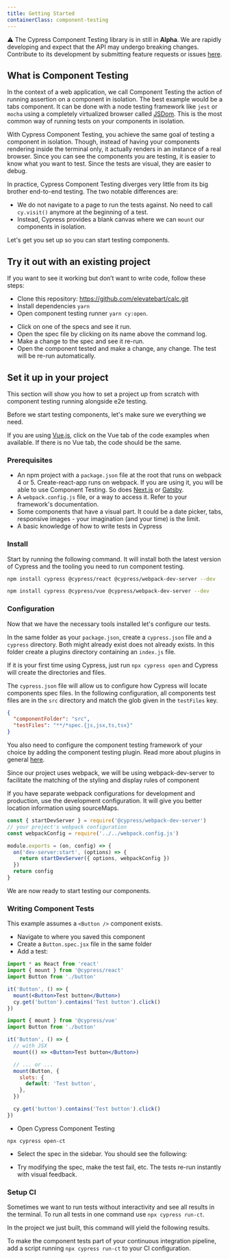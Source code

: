 ```yaml
---
title: Getting Started
containerClass: component-testing
---
```


⚠️ The Cypress Component Testing library is in still in **Alpha**. We are rapidly developing and expect that the API may undergo breaking changes. Contribute to its development by submitting feature requests or issues [here](https://github.com/cypress-io/cypress/).

## What is Component Testing

In the context of a web application, we call Component Testing the action of running assertion on a component in isolation. The best example would be a tabs component. It can be done with a node testing framework like `jest` or `mocha` using a completely virtualized browser called [JSDom](https://github.com/jsdom/jsdom). This is the most common way of running tests on your components in isolation.

With Cypress Component Testing, you achieve the same goal of testing a component in isolation. Though, instead of having your components rendering inside the terminal only, it actually renders in an instance of a real browser. Since you can see the components you are testing, it is easier to know what you want to test. Since the tests are visual, they are easier to debug.

In practice, Cypress Component Testing diverges very little from its big brother end-to-end testing.
The two notable differences are:

- We do not navigate to a page to run the tests against. No need to call `cy.visit()` anymore at the beginning of a test.
- Instead, Cypress provides a blank canvas where we can `mount` our components in isolation.

Let's get you set up so you can start testing components.

## Try it out with an existing project

If you want to see it working but don’t want to write code, follow these steps:

<!-- FIXME: update the url of the example repo we choose -->

- Clone this repository: https://github.com/elevatebart/calc.git
- Install dependencies `yarn`
- Open component testing runner `yarn cy:open`.

<DocsImage src="/img/guides/component-testing/first-open.png" alt="Splash Screen of Component Testing" ></DocsImage>

- Click on one of the specs and see it run.
- Open the spec file by clicking on its name above the command log.
- Make a change to the spec and see it re-run.
- Open the component tested and make a change, any change. The test will be re-run automatically.

<DocsImage src="/img/guides/component-testing/first-run.png" alt="Splash Screen of Component Testing" ></DocsImage>

## Set it up in your project

This section will show you how to set a project up from scratch with component testing running alongside e2e testing.

Before we start testing components, let's make sure we everything we need.

<alert type="info">

If you are using [Vue.js](https://vuejs.org/), click on the Vue tab of the code examples when available. If there is no Vue tab, the code should be the same.

</alert>

### Prerequisites

- An npm project with a `package.json` file at the root that runs on webpack 4 or 5. Create-react-app runs on webpack. If you are using it, you will be able to use Component Testing. So does [Next.js](https://nextjs.org/) or [Gatsby](https://www.gatsbyjs.com/).
- A `webpack.config.js` file, or a way to access it. Refer to your framework's documentation.
- Some components that have a visual part. It could be a date picker, tabs, responsive images - your imagination (and your time) is the limit.
- A basic knowledge of how to write tests in Cypress

### Install

Start by running the following command. It will install both the latest version of Cypress and the tooling you need to run component testing.

<code-group>
  <code-block label="React" active>

```bash
npm install cypress @cypress/react @cypress/webpack-dev-server --dev
```

  </code-block>
  <code-block label="Vue">

```bash
npm install cypress @cypress/vue @cypress/webpack-dev-server --dev
```

  </code-block>
</code-group>

### Configuration

Now that we have the necessary tools installed let's configure our tests.

In the same folder as your `package.json`, create a `cypress.json` file and a `cypress` directory. Both might already exist does not already exists. In this folder create a plugins directory containing an `index.js` file.

<alert type="info">

If it is your first time using Cypress, just run `npx cypress open` and Cypress will create the directories and files.

</alert>

The `cypress.json` file will allow us to configure how Cypress will locate components spec files.
In the following configuration, all components test files are in the `src` directory and match the glob given in the `testFiles` key.

```json
{
  "componentFolder": "src",
  "testFiles": "**/*spec.{js,jsx,ts,tsx}"
}
```

You also need to configure the component testing framework of your choice by adding the component testing plugin. Read more about plugins in general [here](/guides/tooling/plugins-guide).

Since our project uses webpack, we will be using webpack-dev-server to facilitate the matching of the styling and display rules of component

<alert type="info">
If you have separate webpack configurations for development and production, use the development configuration. It will give you better location information using sourceMaps.
</alert>

```js
const { startDevServer } = require('@cypress/webpack-dev-server')
// your project's webpack configuration
const webpackConfig = require('../../webpack.config.js')

module.exports = (on, config) => {
  on('dev-server:start', (options) => {
    return startDevServer({ options, webpackConfig })
  })
  return config
}
```

We are now ready to start testing our components.

### Writing Component Tests

This example assumes a `<Button />` component exists.

- Navigate to where you saved this component
- Create a `Button.spec.jsx` file in the same folder
- Add a test:

<code-group>
  <code-block label="React" active>

```jsx
import * as React from 'react'
import { mount } from '@cypress/react'
import Button from './button'

it('Button', () => {
  mount(<Button>Test button</Button>)
  cy.get('button').contains('Test button').click()
})
```

  </code-block>
  <code-block label="Vue">

```jsx
import { mount } from '@cypress/vue'
import Button from './button'

it('Button', () => {
  // with JSX
  mount(() => <Button>Test button</Button>)

  // ... or ...
  mount(Button, {
    slots: {
      default: 'Test button',
    },
  })

  cy.get('button').contains('Test button').click()
})
```

  </code-block>
</code-group>

- Open Cypress Component Testing

```
npx cypress open-ct
```

- Select the spec in the sidebar. You should see the following:

<DocsImage src="/img/guides/component-testing/one-spec.png" alt="Single Spec file with single test run" ></DocsImage>

- Try modifying the spec, make the test fail, etc. The tests re-run instantly with visual feedback.

### Setup CI

Sometimes we want to run tests without interactivity and see all results in the terminal.
To run all tests in one command use `npx cypress run-ct`.

In the project we just built, this command will yield the following results.

<DocsImage src="/img/guides/component-testing/run-result.png" alt="Result of headless test run" ></DocsImage>

To make the component tests part of your continuous integration pipeline, add a script running `npx cypress run-ct` to your CI configuration.
